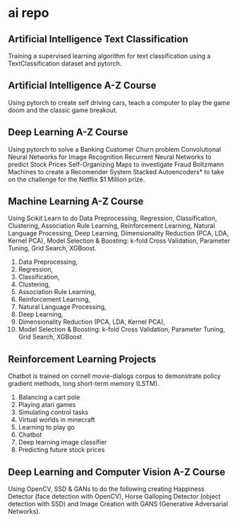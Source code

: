 # ai repo

## Artificial Intelligence Text Classification
Training a supervised learning algorithm for text classification using a TextClassification dataset and pytorch.

## Artificial Intelligence A-Z Course
Using pytorch to create self driving cars, teach a computer to play the game doom and the classic game breakout.

## Deep Learning A-Z Course
Using pytorch to solve a Banking Customer Churn problem Convolutional Neural Networks for Image Recognition Recurrent Neural Networks to predict Stock Prices Self-Organizing Maps to investigate Fraud Boltzmann Machines to create a Recomender System Stacked Autoencoders* to take on the challenge for the Netflix $1 Million prize.

## Machine Learning A-Z Course
Using Scikit Learn to do Data Preprocessing, Regression, Classification, Clustering, Association Rule Learning, Reinforcement Learning, Natural Language Processing, Deep Learning, Dimensionality Reduction (PCA, LDA, Kernel PCA), Model Selection & Boosting: k-fold Cross Validation, Parameter Tuning, Grid Search, XGBoost.

1. Data Preprocessing, 
2. Regression, 
3. Classification, 
4. Clustering, 
5. Association Rule Learning, 
6. Reinforcement Learning,
7. Natural Language Processing, 
8. Deep Learning, 
9. Dimensionality Reduction (PCA, LDA, Kernel PCA), 
10. Model Selection & Boosting: k-fold Cross Validation, Parameter Tuning, Grid Search, XGBoost

## Reinforcement Learning Projects
Chatbot is trained on cornell movie-dialogs corpus to demonstrate policy gradient methods, long short-term memory (LSTM).
1. Balancing a cart pole
2. Playing atari games
3. Simulating control tasks
4. Virtual worlds in minecraft
5. Learning to play go
6. Chatbot
7. Deep learning image classifier
8. Predicting future stock prices

## Deep Learning and Computer Vision A-Z Course
Using OpenCV, SSD & GANs to do the following creating Happiness Detector (face detection with OpenCV), Horse Galloping Detector (object detection with SSD) and Image Creation with GANS (Generative Adversarial Networks).

